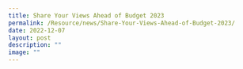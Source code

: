 ```yaml
---
title: Share Your Views Ahead of Budget 2023
permalink: /Resource/news/Share-Your-Views-Ahead-of-Budget-2023/
date: 2022-12-07
layout: post
description: ""
image: ""
---
```

